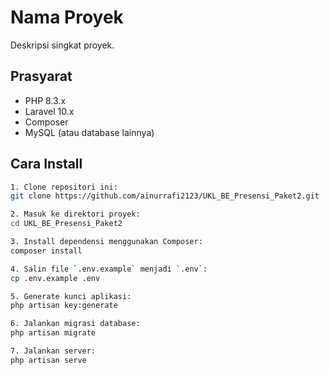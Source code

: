 # Nama Proyek

Deskripsi singkat proyek.

## Prasyarat

- PHP 8.3.x
- Laravel 10.x
- Composer
- MySQL (atau database lainnya)

## Cara Install
   ```bash
1. Clone repositori ini:
   git clone https://github.com/ainurrafi2123/UKL_BE_Presensi_Paket2.git

2. Masuk ke direktori proyek:
   cd UKL_BE_Presensi_Paket2

3. Install dependensi menggunakan Composer:
   composer install

4. Salin file `.env.example` menjadi `.env`:
   cp .env.example .env

5. Generate kunci aplikasi:
   php artisan key:generate

6. Jalankan migrasi database:
   php artisan migrate

7. Jalankan server:
   php artisan serve
